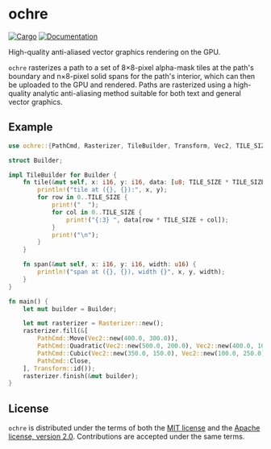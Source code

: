 # ochre

[![Cargo](https://img.shields.io/crates/v/ochre.svg)](https://crates.io/crates/ochre)
[![Documentation](https://docs.rs/ochre/badge.svg)](https://docs.rs/ochre)

High-quality anti-aliased vector graphics rendering on the GPU.

`ochre` rasterizes a path to a set of 8×8-pixel alpha-mask tiles at the path's boundary and n×8-pixel solid spans for the path's interior, which can then be uploaded to the GPU and rendered. Paths are rasterized using a high-quality analytic anti-aliasing method suitable for both text and general vector graphics.

## Example

```rust
use ochre::{PathCmd, Rasterizer, TileBuilder, Transform, Vec2, TILE_SIZE};

struct Builder;

impl TileBuilder for Builder {
    fn tile(&mut self, x: i16, y: i16, data: [u8; TILE_SIZE * TILE_SIZE]) {
        println!("tile at ({}, {}):", x, y);
        for row in 0..TILE_SIZE {
            print!("  ");
            for col in 0..TILE_SIZE {
                print!("{:3} ", data[row * TILE_SIZE + col]);
            }
            print!("\n");
        }
    }

    fn span(&mut self, x: i16, y: i16, width: u16) {
        println!("span at ({}, {}), width {}", x, y, width);
    }
}

fn main() {
    let mut builder = Builder;

    let mut rasterizer = Rasterizer::new();
    rasterizer.fill(&[
        PathCmd::Move(Vec2::new(400.0, 300.0)),
        PathCmd::Quadratic(Vec2::new(500.0, 200.0), Vec2::new(400.0, 100.0)),
        PathCmd::Cubic(Vec2::new(350.0, 150.0), Vec2::new(100.0, 250.0), Vec2::new(400.0, 300.0)),
        PathCmd::Close,
    ], Transform::id());
    rasterizer.finish(&mut builder);
}
```

## License

`ochre` is distributed under the terms of both the [MIT license](LICENSE-MIT) and the [Apache license, version 2.0](LICENSE-APACHE). Contributions are accepted under the same terms.
